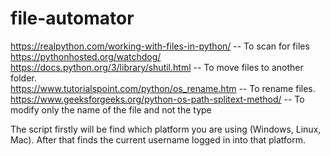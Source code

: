 # file-automator
https://realpython.com/working-with-files-in-python/ -- To scan for files  
https://pythonhosted.org/watchdog/  
https://docs.python.org/3/library/shutil.html -- To move files to another folder.  
https://www.tutorialspoint.com/python/os_rename.htm -- To rename files. 
https://www.geeksforgeeks.org/python-os-path-splitext-method/ -- To modify only the name of the file and not the type  
  
The script firstly will be find which platform you are using (Windows, Linux, Mac). After that finds the current username logged in into that platform.
